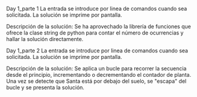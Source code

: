 
Day 1_parte 1
La entrada se introduce por linea de comandos cuando sea solicitada.
La solución se imprime por pantalla.

Descripción de la solución: Se ha aprovechado la librería de funciones que ofrece la clase string de python para contar el número de ocurrencias y hallar la solución directamente.

Day 1_parte 2
La entrada se introduce por linea de comandos cuando sea solicitada.
La solución se imprime por pantalla.

Descripción de la solución: Se aplica un bucle para recorrer la secuencia desde el principio, incrementando o decrementando el contador de planta. Una vez se detecte que Santa está por debajo del suelo, se "escapa" del bucle y se presenta la solución.